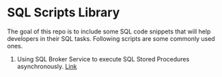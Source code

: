 # SQL Scripts Library
The goal of this repo is to include some SQL code snippets that will help developers in their SQL tasks. Following scripts are some commonly used ones. 
1. Using SQL Broker Service to execute SQL Stored Procedures asynchronously. [Link](/sql/sql_broker_service.md)
